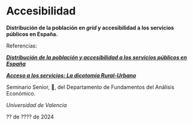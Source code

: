 # Accesibilidad
**Distribución de la población en _grid_ y accesibilidad a los servicios públicos en España.**

Referencias:

[**_Distribución de la población y accesibilidad a los servicios públicos en España_**](https://www.ivie.es/es_ES/ptproyecto/distribucion-la-poblacion-acceso-los-servicios-publicos/)

[**_Acceso a los servicios: La dicotomía Rural-Urbano_**](https://www.funcas.es/revista/la-economia-espanola-ante-el-reto-demografico/)

Seminario Senior, :muscle:, del Departamento de Fundamentos del Análisis Económico.

_Universidad de Valencia_

?? de ???? de 2024
